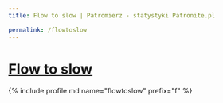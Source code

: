```yaml
---
title: Flow to slow | Patromierz - statystyki Patronite.pl

permalink: /flowtoslow
---
```


# [Flow to slow](https://patronite.pl/flowtoslow)

{% include profile.md name="flowtoslow" prefix="f" %}

